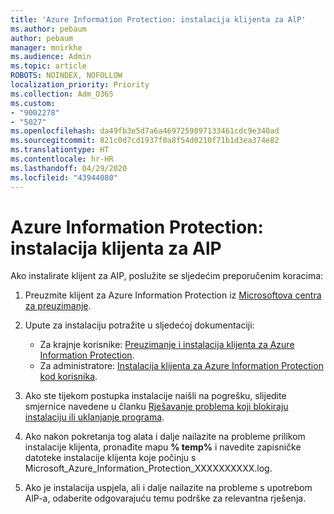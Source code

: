 ```yaml
---
title: 'Azure Information Protection: instalacija klijenta za AlP'
ms.author: pebaum
author: pebaum
manager: mnirkhe
ms.audience: Admin
ms.topic: article
ROBOTS: NOINDEX, NOFOLLOW
localization_priority: Priority
ms.collection: Adm_O365
ms.custom:
- "9002278"
- "5027"
ms.openlocfilehash: da49fb3e5d7a6a4697259897133461cdc9e340ad
ms.sourcegitcommit: 821c0d7cd1937f0a8f54d0210f71b1d3ea374e82
ms.translationtype: HT
ms.contentlocale: hr-HR
ms.lasthandoff: 04/29/2020
ms.locfileid: "43944080"
---
```

# <a name="azure-information-protection-aip-client-installation"></a>Azure Information Protection: instalacija klijenta za AlP

Ako instalirate klijent za AIP, poslužite se sljedećim preporučenim koracima:

1. Preuzmite klijent za Azure Information Protection iz [Microsoftova centra za preuzimanje](https://www.microsoft.com/download/details.aspx?id=53018).

2. Upute za instalaciju potražite u sljedećoj dokumentaciji:

    - Za krajnje korisnike: [Preuzimanje i instalacija klijenta za Azure Information Protection](https://docs.microsoft.com/azure/information-protection/rms-client/install-client-app).
    - Za administratore: [Instalacija klijenta za Azure Information Protection kod korisnika](https://docs.microsoft.com/azure/information-protection/rms-client/client-admin-guide-install).

3. Ako ste tijekom postupka instalacije naišli na pogrešku, slijedite smjernice navedene u članku [Rješavanje problema koji blokiraju instalaciju ili uklanjanje programa](https://support.microsoft.com/help/17588/windows-fix-problems-that-block-programs-being-installed-or-removed).

4. Ako nakon pokretanja tog alata i dalje nailazite na probleme prilikom instalacije klijenta, pronađite mapu **% temp%** i navedite zapisničke datoteke instalacije klijenta koje počinju s Microsoft_Azure_Information_Protection_XXXXXXXXXX.log.

5. Ako je instalacija uspjela, ali i dalje nailazite na probleme s upotrebom AlP-a, odaberite odgovarajuću temu podrške za relevantna rješenja.
